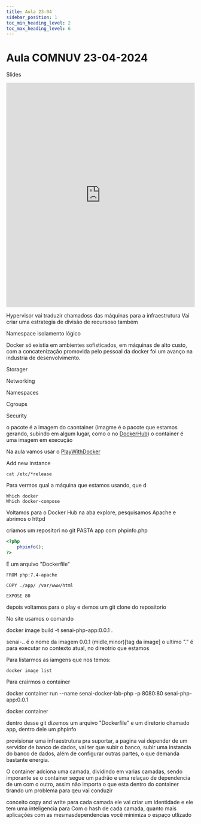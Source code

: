 ```yaml
---
title: Aula 23-04
sidebar_position: 1
toc_min_heading_level: 2 
toc_max_heading_level: 6
---
```


# Aula COMNUV 23-04-2024

Slides
<iframe src="https://docs.google.com/presentation/d/1eokY5eESUfAZKAvgA1v4Im6TbzjkZyoFDzOk0EmkSIY/edit?usp=sharing" width="100%" height="600px" frameborder="0"> </iframe>

Hypervisor vai traduzir chamadoss das máquinas para a infraestrutura 
Vai criar uma estrategia de divisão de recursoso também 

Namespace isolamento lógico

Docker só existia em ambientes sofisticados, em máquinas de alto custo, com a concatenização promovida pelo pessoal da docker foi um avanço na industria de desenvolvimento.  

Storager

Networking

Namespaces

Cgroups

Security


o pacote é a imagem do caontainer (imagme é o pacote que estamos gerando, subindo em algum lugar, como o no [DockerHub](https://hub.docker.com/))
o container é uma imagem em execução

Na aula vamos usar o [PlayWithDocker](https://labs.play-with-docker.com/)

Add new instance
```
cat /etc/*release
```
Para vermos qual a máquina que estamos usando, que d

```
Which docker
Which docker-compose
```

Voltamos para o Docker Hub na aba explore, pesquisamos Apache e abrimos o httpd

criamos um repositori no git 
PASTA app com phpinfo.php
```php
<?php
    phpinfo();
?>
```
E um arquivo "Dockerfile"
```
FROM php:7.4-apache

COPY ./app/ /var/www/html

EXPOSE 80
```

depois voltamos para o play e demos um git clone do repositorio

No site usamos o comando 

docker image build -t senai-php-app:0.0.1 .

senai-.. é o nome da imagem 
0.0.1 (midle,minor)[tag da image]
o ultimo "." é para executar no contexto atual, no direotrio que estamos 

Para listarmos as iamgens que nos temos:
```
docker image list
```

Para crairmos o container

docker container run --name senai-docker-lab-php -p 8080:80 senai-php-app:0.0.1

docker container

dentro desse git dizemos um arquivo "Dockerfile" e um diretorio chamado app, dentro dele um phpinfo

provisionar uma infraestrutura pra suportar, a pagina vai depender de um servidor de banco de dados, vai ter que subir o banco, subir uma instancia do banco de dados, além de configurar outras partes, o que demanda bastante energia.

O container adciona uma camada, dividindo em varias camadas, sendo imporante se o container segue um padrão e uma relaçao de dependencia de um com o outro, assim não importa o que esta dentro do container tirando um problema para qeu vai conduzir


conceito copy and write
para cada camada ele vai criar um identidade e ele tem uma inteligencia para 
Com o hash de cada camada, quanto mais aplicações com as mesmasdependencias você minimiza o espaço utlizado
